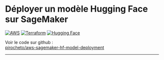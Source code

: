 # Déployer un modèle Hugging Face sur SageMaker

[![AWS](https://img.shields.io/badge/AWS-000000?style=for-the-badge&logo=amazonwebservices&logoColor=ffffff&color=FF9900)](https://aws.amazon.com/)
[![Terraform](https://img.shields.io/badge/Terraform-000000?style=for-the-badge&logo=terraform&logoColor=ffffff&color=844FBA)](https://www.terraform.io/)
[![Hugging Face](https://img.shields.io/badge/Hugging%20Face-000000?style=for-the-badge&logo=huggingface&logoColor=000000&color=FFD21E)](https://huggingface.co/)

Voir le code sur github :  
[pirocheto/aws-sagemaker-hf-model-deployment](https://github.com/pirocheto/aws-sagemaker-hf-model-deployment)

---
